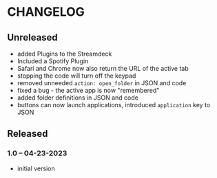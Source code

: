 
# CHANGELOG

## Unreleased

- added Plugins to the Streamdeck
- Included a Spotify Plugin
- Safari and Chrome now also return the URL of the active tab
- stopping the code will turn off the keypad
- removed unneeded `action: open_folder` in JSON and code
- fixed a bug -  the active app is now "remembered"
- added folder definitions in JSON and code
- buttons can now launch applications, introduced `application` key to JSON

## Released

### 1.0 – 04-23-2023

- initial version
